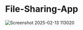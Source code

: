 ﻿# File-Sharing-App
![Screenshot 2025-02-13 113020](https://github.com/user-attachments/assets/93a88c79-46a8-48e3-a7fb-95581df7865c)
